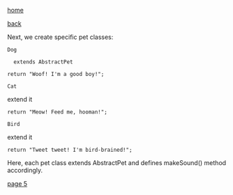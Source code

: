 [home](./page01.md)

[back](./page03.md)

Next, we create specific pet classes:

```
Dog
```

```
  extends AbstractPet
```

```
return "Woof! I'm a good boy!";
```

```
Cat
```

extend it

```
return "Meow! Feed me, hooman!";
```

```
Bird
```

extend it

```
return "Tweet tweet! I'm bird-brained!";
```

Here, each pet class extends AbstractPet and defines makeSound() method accordingly.

[page 5](./page05.md)
